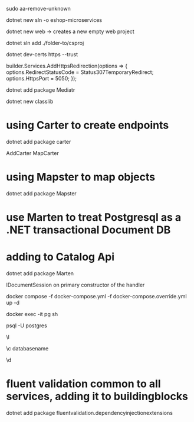 
sudo aa-remove-unknown 

dotnet new sln -o eshop-microservices

dotnet new web  -> creates a new empty web project 

dotnet sln add ./folder-to/csproj

dotnet dev-certs https --trust

builder.Services.AddHttpsRedirection(options =>
{
    options.RedirectStatusCode = Status307TemporaryRedirect;
    options.HttpsPort = 5050;
});

dotnet add package Mediatr

dotnet new classlib

# using Carter to create endpoints

dotnet add package carter

AddCarter 
MapCarter

 # using Mapster to map objects

dotnet add package Mapster 

# use Marten to treat Postgresql as a .NET transactional Document DB

# adding to Catalog Api

dotnet add package Marten

IDocumentSession on primary constructor of the handler


docker compose -f docker-compose.yml -f docker-compose.override.yml up -d



docker exec -it pg sh

psql -U postgres

\l

\c databasename

\d


# fluent validation common to all services, adding it to buildingblocks

dotnet add package fluentvalidation.dependencyinjectionextensions







